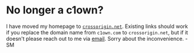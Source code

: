 # No longer a c1own?

I have moved my homepage to [`crossorigin.net`](https://crossorigin.net). Existing links should work if you replace the domain name from `c1own.com` to `crossorigin.net`, but if it doesn't please reach out to me via [email](https://crossorigin.net/my-email/). Sorry about the inconvenience. -SM
